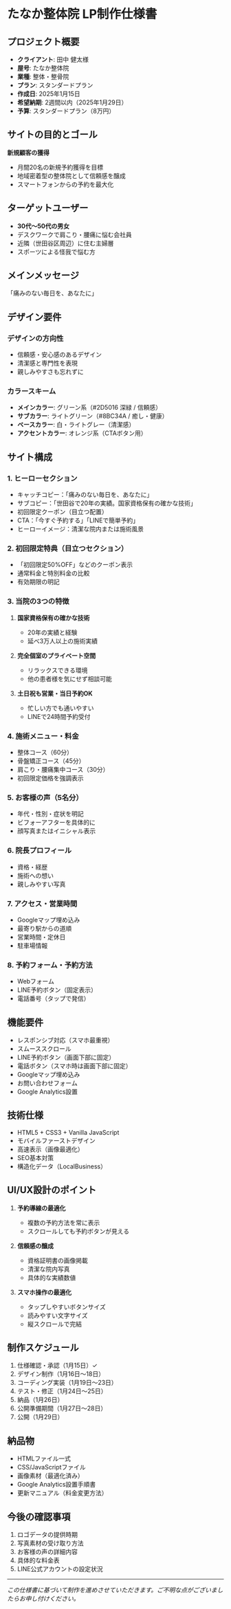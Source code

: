 # たなか整体院 LP制作仕様書

## プロジェクト概要
- **クライアント**: 田中 健太様
- **屋号**: たなか整体院
- **業種**: 整体・整骨院
- **プラン**: スタンダードプラン
- **作成日**: 2025年1月15日
- **希望納期**: 2週間以内（2025年1月29日）
- **予算**: スタンダードプラン（8万円）

## サイトの目的とゴール
**新規顧客の獲得**
- 月間20名の新規予約獲得を目標
- 地域密着型の整体院として信頼感を醸成
- スマートフォンからの予約を最大化

## ターゲットユーザー
- **30代〜50代の男女**
- デスクワークで肩こり・腰痛に悩む会社員
- 近隣（世田谷区周辺）に住む主婦層
- スポーツによる怪我で悩む方

## メインメッセージ
「痛みのない毎日を、あなたに」

## デザイン要件
### デザインの方向性
- 信頼感・安心感のあるデザイン
- 清潔感と専門性を表現
- 親しみやすさも忘れずに

### カラースキーム
- **メインカラー**: グリーン系（#2D5016 深緑 / 信頼感）
- **サブカラー**: ライトグリーン（#8BC34A / 癒し・健康）
- **ベースカラー**: 白・ライトグレー（清潔感）
- **アクセントカラー**: オレンジ系（CTAボタン用）

## サイト構成

### 1. ヒーローセクション
- キャッチコピー：「痛みのない毎日を、あなたに」
- サブコピー：「世田谷で20年の実績。国家資格保有の確かな技術」
- 初回限定クーポン（目立つ配置）
- CTA：「今すぐ予約する」「LINEで簡単予約」
- ヒーローイメージ：清潔な院内または施術風景

### 2. 初回限定特典（目立つセクション）
- 「初回限定50%OFF」などのクーポン表示
- 通常料金と特別料金の比較
- 有効期限の明記

### 3. 当院の3つの特徴
1. **国家資格保有の確かな技術**
   - 20年の実績と経験
   - 延べ3万人以上の施術実績
   
2. **完全個室のプライベート空間**
   - リラックスできる環境
   - 他の患者様を気にせず相談可能
   
3. **土日祝も営業・当日予約OK**
   - 忙しい方でも通いやすい
   - LINEで24時間予約受付

### 4. 施術メニュー・料金
- 整体コース（60分）
- 骨盤矯正コース（45分）
- 肩こり・腰痛集中コース（30分）
- 初回限定価格を強調表示

### 5. お客様の声（5名分）
- 年代・性別・症状を明記
- ビフォーアフターを具体的に
- 顔写真またはイニシャル表示

### 6. 院長プロフィール
- 資格・経歴
- 施術への想い
- 親しみやすい写真

### 7. アクセス・営業時間
- Googleマップ埋め込み
- 最寄り駅からの道順
- 営業時間・定休日
- 駐車場情報

### 8. 予約フォーム・予約方法
- Webフォーム
- LINE予約ボタン（固定表示）
- 電話番号（タップで発信）

## 機能要件
- レスポンシブ対応（スマホ最重視）
- スムーススクロール
- LINE予約ボタン（画面下部に固定）
- 電話ボタン（スマホ時は画面下部に固定）
- Googleマップ埋め込み
- お問い合わせフォーム
- Google Analytics設置

## 技術仕様
- HTML5 + CSS3 + Vanilla JavaScript
- モバイルファーストデザイン
- 高速表示（画像最適化）
- SEO基本対策
- 構造化データ（LocalBusiness）

## UI/UX設計のポイント
1. **予約導線の最適化**
   - 複数の予約方法を常に表示
   - スクロールしても予約ボタンが見える
   
2. **信頼感の醸成**
   - 資格証明書の画像掲載
   - 清潔な院内写真
   - 具体的な実績数値
   
3. **スマホ操作の最適化**
   - タップしやすいボタンサイズ
   - 読みやすい文字サイズ
   - 縦スクロールで完結

## 制作スケジュール
1. 仕様確認・承認（1月15日）✓
2. デザイン制作（1月16日〜18日）
3. コーディング実装（1月19日〜23日）
4. テスト・修正（1月24日〜25日）
5. 納品（1月26日）
6. 公開準備期間（1月27日〜28日）
7. 公開（1月29日）

## 納品物
- HTMLファイル一式
- CSS/JavaScriptファイル
- 画像素材（最適化済み）
- Google Analytics設置手順書
- 更新マニュアル（料金変更方法）

## 今後の確認事項
1. ロゴデータの提供時期
2. 写真素材の受け取り方法
3. お客様の声の詳細内容
4. 具体的な料金表
5. LINE公式アカウントの設定状況

---
*この仕様書に基づいて制作を進めさせていただきます。ご不明な点がございましたらお申し付けください。*